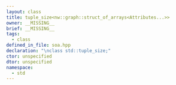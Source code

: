 ```yaml
---
layout: class
title: tuple_size<nw::graph::struct_of_arrays<Attributes...>>
owner: __MISSING__
brief: __MISSING__
tags:
  - class
defined_in_file: soa.hpp
declaration: "\nclass std::tuple_size;"
ctor: unspecified
dtor: unspecified
namespace:
  - std
---
```


```{index}  tuple_size<nw::graph::struct_of_arrays<Attributes...>>
```

